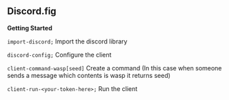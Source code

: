 ## Discord.fig ##

**Getting Started**

`import-discord;` Import the discord library

`discord-config;` Configure the client

`client-command-wasp[seed]` Create a command (In this case when someone sends a message which contents is wasp it returns seed)

`client-run-<your-token-here>;` Run the client

 